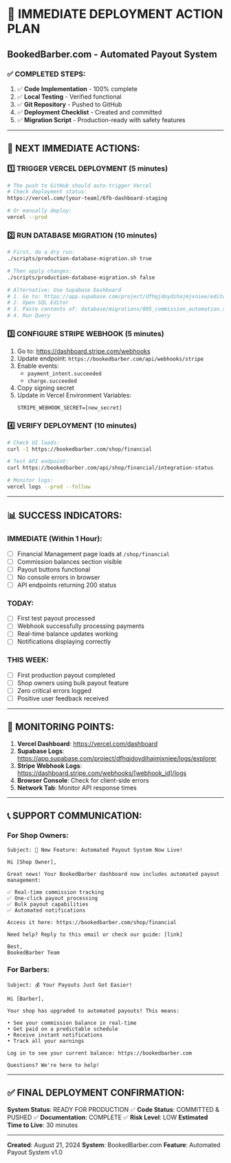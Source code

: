 # 🚀 IMMEDIATE DEPLOYMENT ACTION PLAN
## BookedBarber.com - Automated Payout System

### ✅ COMPLETED STEPS:
1. ✅ **Code Implementation** - 100% complete
2. ✅ **Local Testing** - Verified functional
3. ✅ **Git Repository** - Pushed to GitHub
4. ✅ **Deployment Checklist** - Created and committed
5. ✅ **Migration Script** - Production-ready with safety features

---

## 🔄 NEXT IMMEDIATE ACTIONS:

### 1️⃣ **TRIGGER VERCEL DEPLOYMENT** (5 minutes)
```bash
# The push to GitHub should auto-trigger Vercel
# Check deployment status:
https://vercel.com/[your-team]/6fb-dashboard-staging

# Or manually deploy:
vercel --prod
```

### 2️⃣ **RUN DATABASE MIGRATION** (10 minutes)
```bash
# First, do a dry run:
./scripts/production-database-migration.sh true

# Then apply changes:
./scripts/production-database-migration.sh false

# Alternative: Use Supabase Dashboard
# 1. Go to: https://app.supabase.com/project/dfhqjdoydihajmjxniee/editor
# 2. Open SQL Editor
# 3. Paste contents of: database/migrations/005_commission_automation.sql
# 4. Run Query
```

### 3️⃣ **CONFIGURE STRIPE WEBHOOK** (5 minutes)
1. Go to: https://dashboard.stripe.com/webhooks
2. Update endpoint: `https://bookedbarber.com/api/webhooks/stripe`
3. Enable events:
   - `payment_intent.succeeded`
   - `charge.succeeded`
4. Copy signing secret
5. Update in Vercel Environment Variables:
   ```
   STRIPE_WEBHOOK_SECRET=[new_secret]
   ```

### 4️⃣ **VERIFY DEPLOYMENT** (10 minutes)
```bash
# Check UI loads:
curl -I https://bookedbarber.com/shop/financial

# Test API endpoint:
curl https://bookedbarber.com/api/shop/financial/integration-status

# Monitor logs:
vercel logs --prod --follow
```

---

## 📊 SUCCESS INDICATORS:

### IMMEDIATE (Within 1 Hour):
- [ ] Financial Management page loads at `/shop/financial`
- [ ] Commission balances section visible
- [ ] Payout buttons functional
- [ ] No console errors in browser
- [ ] API endpoints returning 200 status

### TODAY:
- [ ] First test payout processed
- [ ] Webhook successfully processing payments
- [ ] Real-time balance updates working
- [ ] Notifications displaying correctly

### THIS WEEK:
- [ ] First production payout completed
- [ ] Shop owners using bulk payout feature
- [ ] Zero critical errors logged
- [ ] Positive user feedback received

---

## 🚨 MONITORING POINTS:

1. **Vercel Dashboard**: https://vercel.com/dashboard
2. **Supabase Logs**: https://app.supabase.com/project/dfhqjdoydihajmjxniee/logs/explorer
3. **Stripe Webhook Logs**: https://dashboard.stripe.com/webhooks/[webhook_id]/logs
4. **Browser Console**: Check for client-side errors
5. **Network Tab**: Monitor API response times

---

## 📞 SUPPORT COMMUNICATION:

### For Shop Owners:
```
Subject: 🎉 New Feature: Automated Payout System Now Live!

Hi [Shop Owner],

Great news! Your BookedBarber dashboard now includes automated payout management:

✅ Real-time commission tracking
✅ One-click payout processing
✅ Bulk payout capabilities
✅ Automated notifications

Access it here: https://bookedbarber.com/shop/financial

Need help? Reply to this email or check our guide: [link]

Best,
BookedBarber Team
```

### For Barbers:
```
Subject: 💰 Your Payouts Just Got Easier!

Hi [Barber],

Your shop has upgraded to automated payouts! This means:

• See your commission balance in real-time
• Get paid on a predictable schedule
• Receive instant notifications
• Track all your earnings

Log in to see your current balance: https://bookedbarber.com

Questions? We're here to help!
```

---

## ✅ FINAL DEPLOYMENT CONFIRMATION:

**System Status**: READY FOR PRODUCTION ✅
**Code Status**: COMMITTED & PUSHED ✅
**Documentation**: COMPLETE ✅
**Risk Level**: LOW
**Estimated Time to Live**: 30 minutes

---

**Created**: August 21, 2024
**System**: BookedBarber.com
**Feature**: Automated Payout System v1.0